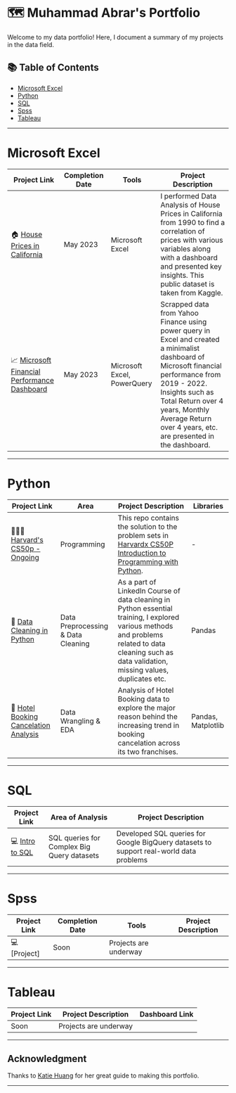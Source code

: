 # 🗺 Muhammad Abrar's Portfolio

Welcome to my data portfolio! Here, I document a summary of my projects in the data field. 

## 📚 Table of Contents
- [Microsoft Excel](#microsoft-excel)
- [Python](#python)
- [SQL](#sql)
- [Spss](#spss)
- [Tableau](#tableau)
  
***
# Microsoft Excel
| Project Link | Completion Date | Tools | Project Description | 
|---|---|---|---|
| 🏠 [House Prices in California](https://github.com/Mabrar92/Data-Analysis-Projects-Portfolio) | May 2023 | Microsoft Excel | I performed Data Analysis of House Prices in California from 1990 to find a correlation of prices with various variables along with a dashboard and presented key insights. This public dataset is taken from Kaggle.|
| 📈 [Microsoft Financial Performance Dashboard](https://github.com/Mabrar92/Data-Analysis-Projects-Portfolio) | May 2023 | Microsoft Excel, PowerQuery| Scrapped data from Yahoo Finance using power query in Excel and created a minimalist dashboard of Microsoft financial performance from 2019 - 2022. Insights such as Total Return over 4 years, Monthly Average Return over 4 years, etc. are presented in the dashboard.|

***

# Python

| Project Link | Area | Project Description | Libraries |    
|---|---|---|---|
| 👩🏻‍💻 [Harvard's CS50p - Ongoing](https://github.com/Mabrar92/Python-CS50-Solutions) | Programming | This repo contains the solution to the problem sets in [Harvardx CS50P Introduction to Programming with Python](https://www.edx.org/course/cs50s-introduction-to-programming-with-python). | - | 
| 🧹 [Data Cleaning in Python](https://github.com/Mabrar92/data-cleaning-in-python-essential-training-3086536) | Data Preprocessing & Data Cleaning | As a part of LinkedIn Course of data cleaning in Python essential training, I explored various methods and problems related to data cleaning such as data validation, missing values, duplicates etc. | Pandas |   
| 🏨 [Hotel Booking Cancelation Analysis ](https://github.com/Mabrar92/Data-Analysis-Projects-Portfolio/blob/main/Hotel%20Cancellation%20-%20Data%20Analysis%20-%20End%20to%20End%20Project.ipynb) | Data Wrangling & EDA | Analysis of Hotel Booking data to explore the major reason behind the increasing trend in booking cancelation across its two franchises. | Pandas, Matplotlib |   


***

# SQL

| Project Link | Area of Analysis | Project Description | 
|---|---|---|
| 💻 [Intro to SQL](https://www.kaggle.com/learn/intro-to-sql) | SQL queries for Complex Big Query datasets | Developed SQL queries for Google BigQuery datasets to support real-world data problems |

***

# Spss
| Project Link | Completion Date | Tools | Project Description | 
|---|---|---|---|
| 💻 [Project] | Soon | Projects are underway |

***

# Tableau

| Project Link | Project Description | Dashboard Link |
|---|---|---|
| Soon | Projects are underway |  |

***
## Acknowledgment
Thanks to [Katie Huang](https://github.com/katiehuangx) for her great guide to making this portfolio.
***
